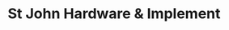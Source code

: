 ---
title: "St John Hardware & Implement"
url: /spokane/st-john-hardware-and-implement/
shop: agrarian
---